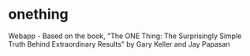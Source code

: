 # onething
Webapp - Based on the book, "The ONE Thing: The Surprisingly Simple Truth Behind Extraordinary Results" by Gary Keller and Jay Papasan
